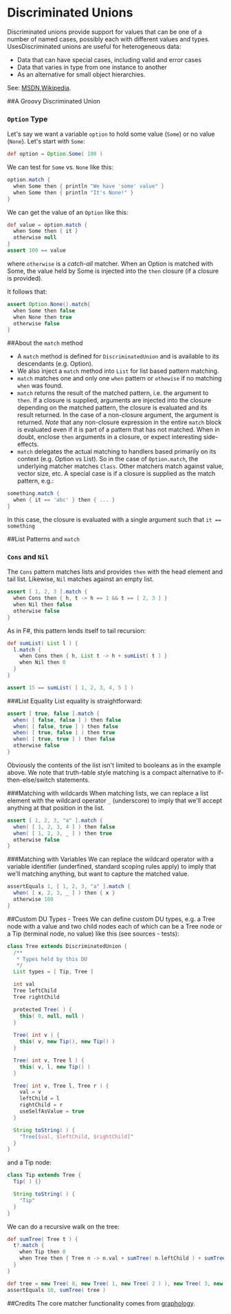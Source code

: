 Discriminated Unions
====================
Discriminated unions provide support for values that can be one of a number of named cases, possibly each with different values and types. UsesDiscriminated unions are useful for heterogeneous data: 

* Data that can have special cases, including valid and error cases
* Data that varies in type from one instance to another
* As an alternative for small object hierarchies. 

See: [MSDN][DU-msdn],[Wikipedia][DU-wikipedia]. 


##A Groovy Discriminated Union
### `Option` Type
Let's say we want a variable `option` to hold some value (`Some`) or no value (`None`). Let's start with `Some`:

```groovy
def option = Option.Some( 100 )
```
We can test for `Some` vs. `None` like this:

```groovy
option.match {
  when Some then { println "We have 'some' value" }
  when Some then { println "It's None!" }
}
```

We can get the value of an `Option` like this:

```groovy
def value = option.match {
  when Some then { it }
  otherwise null
}
assert 100 == value
```

where `otherwise` is a *catch-all* matcher. When an Option is matched with Some, the value held by Some is injected into the `then` closure (if a closure is provided).

It follows that:

```groovy
assert Option.None().match{
  when Some then false
  when None then true
  otherwise false
}
```

##About the `match` method
* A `match` method is defined for `DiscriminatedUnion` and is available to its descendants (e.g. Option). 
* We also inject a `match` method into `List` for list based pattern matching.
* `match` matches one and only one `when` pattern or `othewise` if no matching `when` was found.
* `match` returns the result of the matched pattern, i.e. the argument to `then`. If a closure is supplied, arguments are injected into the closure depending on the matched pattern, the closure is evaluated and its result returned. In the case of a non-closure argument, the argument is returned.  *Note* that any non-closure expression in the entire `match` block is evaluated even if it is part of a pattern that has not matched. When in doubt, enclose `then` arguments in a closure, or expect interesting side-effects.
* `match` delegates the actual matching to handlers based primarily on its context (e.g. Option vs List). So in the case of `Option.match`, the underlying matcher matches `Class`. Other matchers match against value, vector size, etc. A special case is if a closure is supplied as the match pattern, e.g.:
 
```groovy
something.match {
  when { it == 'abc' } then { ... }
}
```
In this case, the closure is evaluated with a single argument such that `it == something`

##List Patterns and `match`
### `Cons` and `Nil`
The `Cons` pattern matches lists and provides `then` with the head element and tail list. Likewise, `Nil` matches against an empty list.

```groovy
assert [ 1, 2, 3 ].match {
  when Cons then { h, t -> h == 1 && t == [ 2, 3 ] }
  when Nil then false
  otherwise false
}
```
As in F#, this pattern lends itself to tail recursion:

```groovy
def sumList( List l ) {
  l.match {
    when Cons then { h, List t -> h + sumList( t ) }
    when Nil then 0
  }
}

assert 15 == sumList( [ 1, 2, 3, 4, 5 ] )
```

###List Equality
List equality is straightforward:

```groovy
assert [ true, false ].match {
  when( [ false, false ] ) then false
  when( [ false, true ] ) then false
  when( [ true, false ] ) then true
  when( [ true, true ] ) then false
  otherwise false
}
```

Obviously the contents of the list isn't limited to booleans as in the example above. We note that truth-table style matching is a compact alternative to if-then-else/switch statements. 

###Matching with wildcards
When matching lists, we can replace a list element with the wildcard operator `_` (underscore) to imply that we'll accept anything at that position in the list.

```groovy
assert [ 1, 2, 3, "a" ].match {
  when( [ 1, 2, 3, 4 ] ) then false
  when( [ 1, 2, 3, _ ] ) then true
  otherwise false
}
```

###Matching with Variables
We can replace the wildcard operator with a variable identifier (underfined, standard scoping rules apply) to imply that we'll matching anything, but want to capture the matched value.

```groovy
assertEquals 1, [ 1, 2, 3, "a" ].match {
  when( [ x, 2, 3, _ ] ) then { x }
  otherwise 100
}
```


##Custom DU Types - Trees
We can define custom DU types, e.g. a Tree node with a value and two child nodes each of which can be a Tree node or a Tip (terminal node, no value) like this (see sources - tests):

```groovy
class Tree extends DiscriminatedUnion {
  /**
   * Types held by this DU
   */
  List types = [ Tip, Tree ]

  int val
  Tree leftChild
  Tree rightChild

  protected Tree( ) {
    this( 0, null, null )
  }
  
  Tree( int v ) {
    this( v, new Tip(), new Tip() )
  }

  Tree( int v, Tree l ) {
    this( v, l, new Tip() )
  }

  Tree( int v, Tree l, Tree r ) {
    val = v
    leftChild = l
    rightChild = r
    useSelfAsValue = true
  }

  String toString( ) {
    "Tree[$val, $leftChild, $rightChild]"
  }
}

```

and a Tip node:

```groovy
class Tip extends Tree {
  Tip( ) {}

  String toString( ) {
    "Tip"
  }
}
```

We can do a recursive walk on the tree:

```groovy
def sumTree( Tree t ) {
  t?.match {
    when Tip then 0
    when Tree then { Tree n -> n.val + sumTree( n.leftChild ) + sumTree( n.rightChild ) }
  }
}

def tree = new Tree( 0, new Tree( 1, new Tree( 2 ) ), new Tree( 3, new Tree( 4 ) ) )
assertEquals 10, sumTree( tree )
```


##Credits
The core matcher functionality comes from [graphology][graphology].

[graphology]: https://github.com/will-lp/graphology-case-match
[DU-msdn]:http://msdn.microsoft.com/en-us/library/dd233226.aspx
[DU-wikipedia]:https://en.wikipedia.org/wiki/Tagged_union


